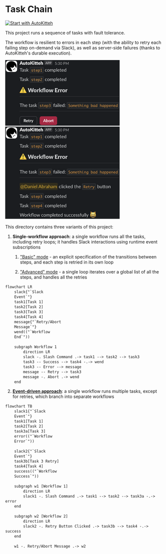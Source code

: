 # Task Chain

[![Start with AutoKitteh](https://autokitteh.com/assets/autokitteh-badge.svg)](https://app.autokitteh.cloud/template?name=task_chain)

This project runs a sequence of tasks with fault tolerance.

The workflow is resilient to errors in each step (with the ability to retry
each failing step on-demand via Slack), as well as server-side failures
(thanks to AutoKitteh's durable execution).

<img src="./images/slack1.png" width="366" height="210" alt="Slack screenshot 1">
<img src="./images/slack2.png" width="366" height="295" alt="Slack screenshot 2">

This directory contains three variants of this project:

1. **Single-workflow approach**: a single workflow runs all the tasks,
   including retry loops; it handles Slack interactions using runtime event
   subscriptions

   1. ["Basic" mode](./single_workflow/basic/) - an explicit specification of
      the transitions between steps, and each step is retried in its own loop

   2. ["Advanced" mode](./single_workflow/advanced/) - a single loop iterates
      over a global list of all the steps, and handles all the retries

```mermaid
flowchart LR
    slack{"`Slack
    Event`"}
    task1[Task 1]
    task2[Task 2]
    task3[Task 3]
    task4[Task 4]
    message{"`Retry/Abort
    Message`"}
    wend(("`Workflow
    End`"))

    subgraph Workflow 1
        direction LR
        slack -. Slash Command .-> task1 --> task2 --> task3
        task3 -- Success --> task4 -.-> wend
        task3 -- Error --> message
        message -- Retry --> task3
        message -. Abort .-> wend
    end
```

2. **[Event-driven approach](./event_driven/)**: a single workflow runs
   multiple tasks, except for retries, which branch into separate workflows

```mermaid
flowchart TB
    slack1{"`Slack
    Event`"}
    task1[Task 1]
    task2[Task 2]
    task3a[Task 3]
    error(("`Workflow
    Error`"))

    slack2{"`Slack
    Event`"}
    task3b[Task 3 Retry]
    task4[Task 4]
    success(("`Workflow
    Success`"))

    subgraph w1 [Workflow 1]
        direction LR
        slack1 -. Slash Command .-> task1 --> task2 --> task3a -.-> error
    end

    subgraph w2 [Workflow 2]
        direction LR
        slack2 -. Retry Button Clicked .-> task3b --> task4 -.-> success
    end

    w1 -. Retry/Abort Message .-> w2
```
